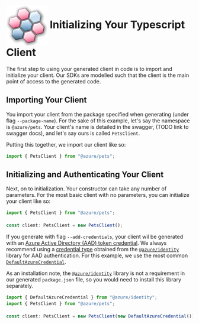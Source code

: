 # <img align="center" src="../images/logo.png">  Initializing Your Typescript Client

The first step to using your generated client in code is to import and initialize your client. Our SDKs are modelled such
that the client is the main point of access to the generated code.

## Importing Your Client

You import your client from the package specified when generating (under flag `--package-name`). For the sake of this example,
let's say the namespace is `@azure/pets`. Your client's name is detailed in the swagger, (TODO link to swagger docs), and let's say
ours is called `PetsClient`.

Putting this together, we import our client like so:

```js
import { PetsClient } from "@azure/pets";
```

## Initializing and Authenticating Your Client

Next, on to initialization. Your constructor can take any number of parameters. For the most basic client with no parameters, you can initialize your client like so:

```js
import { PetsClient } from "@azure/pets";

const client: PetsClient = new PetsClient();
```

If you generate with flag `--add-credentials`, your client wil be generated with an [Azure Active Directory (AAD) token credential][aad_authentication]. We always recommend
using a [credential type][identity_credentials] obtained from the [`@azure/identity`][azure_identity_library] library for AAD authentication. For this example,
we use the most common [`DefaultAzureCredential`][default_azure_credential].

As an installation note, the [`@azure/identity`][azure_identity_library] library is not a requirement in our generated `package.json` file, so you would need to install this library separately.

```js
import { DefaultAzureCredential } from "@azure/identity";
import { PetsClient } from "@azure/pets";

const client: PetsClient = new PetsClient(new DefaultAzureCredential());
```

<!-- LINKS -->
[azure_identity_library]: https://www.npmjs.com/package/@azure/identity
[flag_index]: https://github.com/Azure/autorest/tree/master/docs/generate/flags.md
[aad_authentication]: https://docs.microsoft.com/en-us/azure/cognitive-services/authentication?tabs=powershell#authenticate-with-azure-active-directory
[identity_credentials]: https://github.com/Azure/azure-sdk-for-js/tree/master/sdk/identity/identity#credential-classes
[default_azure_credential]: https://docs.microsoft.com/en-us/javascript/api/@azure/identity/defaultazurecredential?view=azure-node-latest
[azure_key_credential]: https://docs.microsoft.com/en-us/python/api/azure-core/azure.core.credentials.azurekeycredential?view=azure-python
